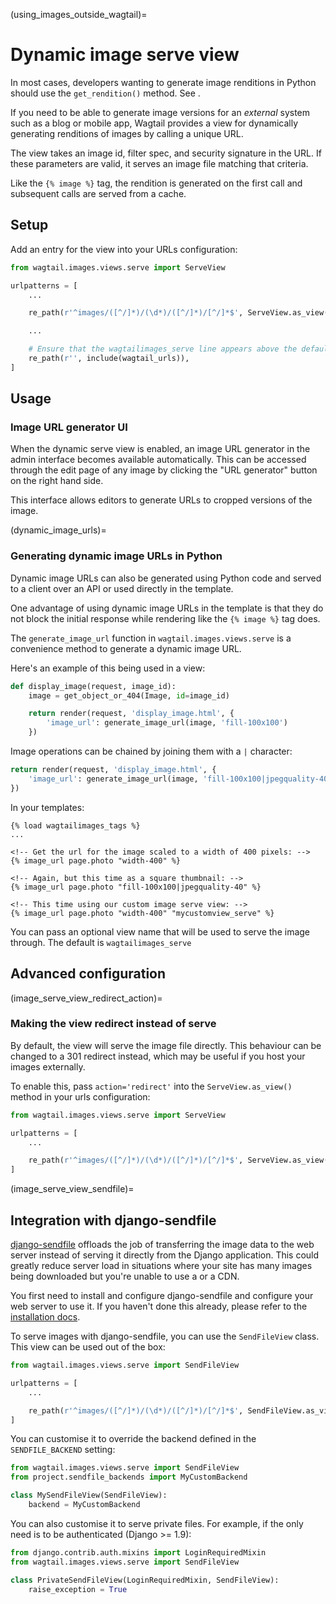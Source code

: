 (using_images_outside_wagtail)=

# Dynamic image serve view

In most cases, developers wanting to generate image renditions in Python should use the `get_rendition()`
method. See [](image_renditions).

If you need to be able to generate image versions for an _external_ system such as a blog or mobile app,
Wagtail provides a view for dynamically generating renditions of images by calling a unique URL.

The view takes an image id, filter spec, and security signature in the URL. If
these parameters are valid, it serves an image file matching that criteria.

Like the `{% image %}` tag, the rendition is generated on the first call and
subsequent calls are served from a cache.

## Setup

Add an entry for the view into your URLs configuration:

```python
from wagtail.images.views.serve import ServeView

urlpatterns = [
    ...

    re_path(r'^images/([^/]*)/(\d*)/([^/]*)/[^/]*$', ServeView.as_view(), name='wagtailimages_serve'),

    ...

    # Ensure that the wagtailimages_serve line appears above the default Wagtail page serving route
    re_path(r'', include(wagtail_urls)),
]
```

## Usage

### Image URL generator UI

When the dynamic serve view is enabled, an image URL generator in the admin
interface becomes available automatically. This can be accessed through the edit
page of any image by clicking the "URL generator" button on the right hand side.

This interface allows editors to generate URLs to cropped versions of the image.

(dynamic_image_urls)=

### Generating dynamic image URLs in Python

Dynamic image URLs can also be generated using Python code and served to a
client over an API or used directly in the template.

One advantage of using dynamic image URLs in the template is that they do not
block the initial response while rendering like the `{% image %}` tag does.

The `generate_image_url` function in `wagtail.images.views.serve` is a convenience
method to generate a dynamic image URL.

Here's an example of this being used in a view:

```python
def display_image(request, image_id):
    image = get_object_or_404(Image, id=image_id)

    return render(request, 'display_image.html', {
        'image_url': generate_image_url(image, 'fill-100x100')
    })
```

Image operations can be chained by joining them with a `|` character:

```python
return render(request, 'display_image.html', {
    'image_url': generate_image_url(image, 'fill-100x100|jpegquality-40')
})
```

In your templates:

```html+django
{% load wagtailimages_tags %}
...

<!-- Get the url for the image scaled to a width of 400 pixels: -->
{% image_url page.photo "width-400" %}

<!-- Again, but this time as a square thumbnail: -->
{% image_url page.photo "fill-100x100|jpegquality-40" %}

<!-- This time using our custom image serve view: -->
{% image_url page.photo "width-400" "mycustomview_serve" %}
```

You can pass an optional view name that will be used to serve the image through. The default is `wagtailimages_serve`

## Advanced configuration

(image_serve_view_redirect_action)=

### Making the view redirect instead of serve

By default, the view will serve the image file directly. This behaviour can be
changed to a 301 redirect instead, which may be useful if you host your images
externally.

To enable this, pass `action='redirect'` into the `ServeView.as_view()`
method in your urls configuration:

```python
from wagtail.images.views.serve import ServeView

urlpatterns = [
    ...

    re_path(r'^images/([^/]*)/(\d*)/([^/]*)/[^/]*$', ServeView.as_view(action='redirect'), name='wagtailimages_serve'),
]
```

(image_serve_view_sendfile)=

## Integration with django-sendfile

[django-sendfile](https://github.com/johnsensible/django-sendfile) offloads the job of transferring the image data to the web
server instead of serving it directly from the Django application. This could
greatly reduce server load in situations where your site has many images being
downloaded but you're unable to use a [](caching_proxy) or a CDN.

You first need to install and configure django-sendfile and configure your
web server to use it. If you haven't done this already, please refer to the
[installation docs](https://github.com/johnsensible/django-sendfile#django-sendfile).

To serve images with django-sendfile, you can use the `SendFileView` class.
This view can be used out of the box:

```python
from wagtail.images.views.serve import SendFileView

urlpatterns = [
    ...

    re_path(r'^images/([^/]*)/(\d*)/([^/]*)/[^/]*$', SendFileView.as_view(), name='wagtailimages_serve'),
]
```

You can customise it to override the backend defined in the `SENDFILE_BACKEND`
setting:

```python
from wagtail.images.views.serve import SendFileView
from project.sendfile_backends import MyCustomBackend

class MySendFileView(SendFileView):
    backend = MyCustomBackend
```

You can also customise it to serve private files. For example, if the only need
is to be authenticated (Django >= 1.9):

```python
from django.contrib.auth.mixins import LoginRequiredMixin
from wagtail.images.views.serve import SendFileView

class PrivateSendFileView(LoginRequiredMixin, SendFileView):
    raise_exception = True
```
